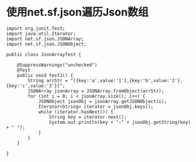 # 使用net.sf.json遍历Json数组

	import org.junit.Test;
	import java.util.Iterator;
	import net.sf.json.JSONArray;
	import net.sf.json.JSONObject;
	 
	public class JsonArrayTest {
	 
		@SuppressWarnings("unchecked")
		@Test
		public void test1() {
			String arrStr = "[{key:'a',value:'1'},{key:'b',value:'2'},{key:'c',value:'3'}]";
			JSONArray jsonArray = JSONArray.fromObject(arrStr);
			for (int i = 0; i < jsonArray.size(); i++) {
				JSONObject jsonObj = jsonArray.getJSONObject(i);
				Iterator<String> iterator = jsonObj.keys();
				while (iterator.hasNext()) {
					String key = iterator.next();
					System.out.println(key + ":" + jsonObj.getString(key) + " ");
				}
			}
		}
	 
	}